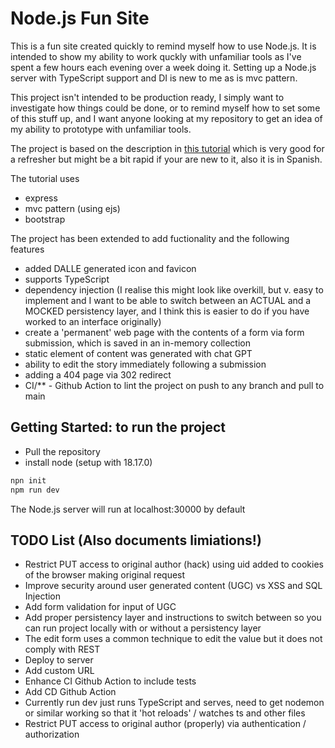 # Node.js Fun Site

This is a fun site created quickly to remind myself how to use Node.js.  It is intended to show my ability to work quckly with unfamiliar tools as I've spent a few hours each evening over a week doing it.   Setting up a Node.js server with TypeScript support and DI is new to me as is mvc pattern.

This project isn't intended to be production ready, I simply want to investigate how things could be done, or to remind myself how to set some of this stuff up, and I want anyone looking at my repository to get an idea of my ability to prototype with unfamiliar tools.

The project is based on the description in [this tutorial](https://www.youtube.com/watch?v=OVESuyVoPkI) which is very good for a refresher but might be a bit rapid if your are new to it, also it is in Spanish.

The tutorial uses
- express
- mvc pattern (using ejs)
- bootstrap

The project has been extended to add fuctionality and the following features
- added DALLE generated icon and favicon
- supports TypeScript
- dependency injection (I realise this might look like overkill, but v. easy to implement and I want to be able to switch between an ACTUAL and a MOCKED persistency layer, and I think this is easier to do if you have worked to an interface originally)
- create a 'permanent' web page with the contents of a form via form submission, which is saved in an in-memory collection
- static element of content was generated with chat GPT
- ability to edit the story immediately following a submission
- adding a 404 page via 302 redirect
- CI/** - Github Action to lint the project on push to any branch and pull to main

## Getting Started: to run the project

- Pull the repository
- install node (setup with 18.17.0)

```bash
npn init
npm run dev
```

The Node.js server will run at localhost:30000 by default

## TODO List (Also documents limiations!)
- Restrict PUT access to original author (hack) using uid added to cookies of the browser making original request
- Improve security around user generated content (UGC) vs XSS and SQL Injection
- Add form validation for input of UGC
- Add proper persistency layer and instructions to switch between so you can run project locally with or without a persistency layer
- The edit form uses a common technique to edit the value but it does not comply with REST
- Deploy to server
- Add custom URL
- Enhance CI Github Action to include tests
- Add CD Github Action
- Currently run dev just runs TypeScript and serves, need to get nodemon or similar working so that it 'hot reloads' / watches ts and other files
- Restrict PUT access to original author (properly) via authentication / authorization

